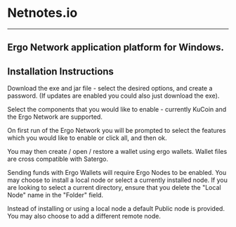 # Netnotes.io
----

Ergo Network application platform for Windows. 
---


Installation Instructions
---
Download the exe and jar file -  select the desired options, and create a password. (If updates are enabled you could also just download the exe).

Select the components that you would like to enable - currently KuCoin and the Ergo Network are supported.

On first run of the Ergo Network you will be prompted to select the features which you would like to enable or click all, and then ok.

You may then create / open / restore a wallet using ergo wallets. Wallet files are cross compatible with Satergo. 

Sending funds with Ergo Wallets will require Ergo Nodes to be enabled. You may choose to install a local node or select a currently installed node.  If you are looking to select a current directory, ensure that you delete the "Local Node" name in the "Folder" field.   

Instead of installing or using a local node a default Public node is provided. You may also choose to add a different remote node.
